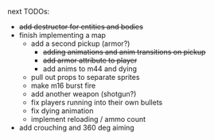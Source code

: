next TODOs:
* ~~add destructor for entities and bodies~~
* finish implementing a map
  * add a second pickup (armor?)
    * ~~adding animations and anim transitions on pickup~~
    * ~~add armor attribute to player~~
    * add anims to m44 and dying
  * pull out props to separate sprites
  * make m16 burst fire
  * add another weapon (shotgun?)
  * fix players running into their own bullets
  * fix dying animation
  * implement reloading / ammo count
* add crouching and 360 deg aiming
